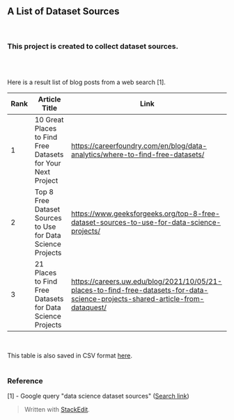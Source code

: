 

## A List of Dataset Sources

<br />

### This project is created to collect dataset sources.

<br><br>

Here is a result list of blog posts from a web search [1].

| Rank | Article Title                                               | Link                                                                                                                            |
|------|-------------------------------------------------------------|---------------------------------------------------------------------------------------------------------------------------------|
| 1    | 10 Great Places to Find Free Datasets for Your Next Project | https://careerfoundry.com/en/blog/data-analytics/where-to-find-free-datasets/                                                   |
| 2    | Top 8 Free Dataset Sources to Use for Data Science Projects | https://www.geeksforgeeks.org/top-8-free-dataset-sources-to-use-for-data-science-projects/                                      |
| 3    | 21 Places to Find Free Datasets for Data Science Projects   | https://careers.uw.edu/blog/2021/10/05/21-places-to-find-free-datasets-for-data-science-projects-shared-article-from-dataquest/ |

<br>

This table is also saved in CSV format [here](https://github.com/gabrielchung/OpenDataProject/blob/main/Google%20Search%20Results%20-%20Australia%20-%202022-02-03/top%203%20summary%20for%20markdown%20table.csv).
<br><br>

### Reference

[1] - Google query "data science dataset sources" ([Search link](https://www.google.com/search?client=safari&rls=en&q=data%20science%20dataset%20sources&ie=UTF-8&oe=UTF-8))

> Written with [StackEdit](https://stackedit.io/).
